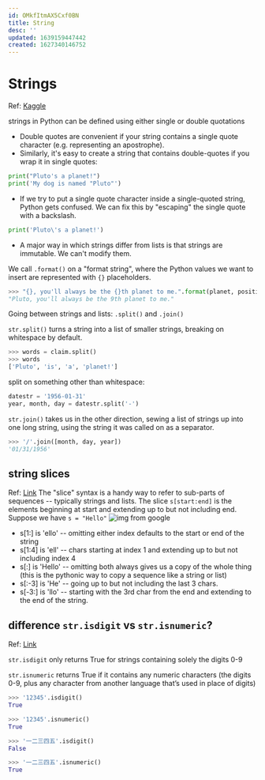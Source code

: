 ```yaml
---
id: OMkfItmAX5Cxf0BN
title: String
desc: ''
updated: 1639159447442
created: 1627340146752
---
```

# Strings

Ref: [Kaggle](https://www.kaggle.com/colinmorris/strings-and-dictionaries)

strings in Python can be defined using either single or double quotations
- Double quotes are convenient if your string contains a single quote character (e.g. representing an apostrophe).
- Similarly, it's easy to create a string that contains double-quotes if you wrap it in single quotes:
```python
print("Pluto's a planet!")
print('My dog is named "Pluto"')
```
- If we try to put a single quote character inside a single-quoted string, Python gets confused. We can fix this by "escaping" the single quote with a backslash.
```python
print('Pluto\'s a planet!')
```
- A major way in which strings differ from lists is that strings are immutable. We can't modify them.

We call `.format()` on a "format string", where the Python values we want to insert are represented with `{}` placeholders.
```python
>>> "{}, you'll always be the {}th planet to me.".format(planet, position)
"Pluto, you'll always be the 9th planet to me."
```

Going between strings and lists: `.split()` and `.join()`

`str.split()` turns a string into a list of smaller strings, breaking on whitespace by default.
```python
>>> words = claim.split()
>>> words
['Pluto', 'is', 'a', 'planet!']
```

split on something other than whitespace:
```python
datestr = '1956-01-31'
year, month, day = datestr.split('-')
```
`str.join()` takes us in the other direction, sewing a list of strings up into one long string, using the string it was called on as a separator.
```python
>>> '/'.join([month, day, year])
'01/31/1956'
```

## string slices
Ref: [Link](https://developers.google.com/edu/python/strings)
The "slice" syntax is a handy way to refer to sub-parts of sequences -- typically strings and lists. The slice `s[start:end]` is the elements beginning at start and extending up to but not including end. Suppose we have `s = "Hello"`
![img from google](https://developers.google.com/edu/python/images/hello.png)
- s[1:] is 'ello' -- omitting either index defaults to the start or end of the string
- s[1:4] is 'ell' -- chars starting at index 1 and extending up to but not including index 4
- s[:] is 'Hello' -- omitting both always gives us a copy of the whole thing (this is the pythonic way to copy a sequence like a string or list)
- s[:-3] is 'He' -- going up to but not including the last 3 chars.
- s[-3:] is 'llo' -- starting with the 3rd char from the end and extending to the end of the string.

## difference `str.isdigit` vs `str.isnumeric`?
Ref: [Link](https://lerner.co.il/2019/02/17/pythons-str-isdigit-vs-str-isnumeric/)

`str.isdigit` only returns True for strings containing solely the digits 0-9

`str.isnumeric` returns True if it contains any numeric characters (the digits 0-9, plus any character from another language that’s used in place of digits)

```python
>>> '12345'.isdigit()
True

>>> '12345'.isnumeric()
True

>>> '一二三四五'.isdigit()
False

>>> '一二三四五'.isnumeric()
True
```